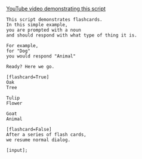[YouTube video demonstrating this script](http://www.youtube.com/watch?v=y3f_YTlHxLE)

```
This script demonstrates flashcards.
In this simple example, 
you are prompted with a noun
and should respond with what type of thing it is.

For example,
for "Dog"
you would respond "Animal"

Ready? Here we go.

[flashcard=True]
Oak
Tree

Tulip
Flower

Goat
Animal

[flashcard=False]
After a series of flash cards,
we resume normal dialog.

[input];
```